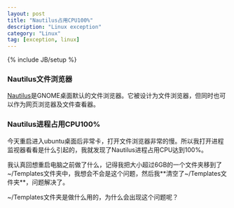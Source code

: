 ```yaml
---
layout: post
title: "Nautilus占用CPU100%"
description: "Linux exception"
category: "Linux"
tag: [exception, linux]
---
```

{% include JB/setup %}

### Nautilus文件浏览器

[Nautilus](http://zh.wikipedia.org/wiki/Nautilus%E6%AA%94%E6%A1%88%E7%80%8F%E8%A6%BD%E5%99%A8)是GNOME桌面默认的文件浏览器。它被设计为文件浏览器，但同时也可以作为网页浏览器及文件查看器。

### Nautilus进程占用CPU100%

今天重启进入ubuntu桌面后非常卡，打开文件浏览器非常的慢。所以我打开进程监视器看看是什么引起的，我就发现了Nautilus进程占用CPU达到100%。

我认真回想重启电脑之前做了什么，记得我把大小超过6GB的一个文件夹移到了~/Templates文件夹中，我想会不会是这个问题，然后我**清空了~/Templates文件夹**，问题解决了。

~/Templates文件夹是做什么用的，为什么会出现这个问题呢？
